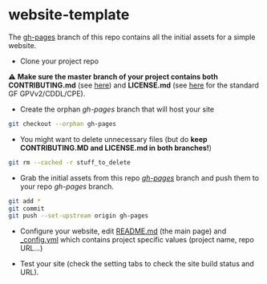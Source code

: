 # website-template

The [gh-pages](https://github.com/javaee/website-template/tree/gh-pages) branch of this repo contains all the initial assets for a simple website.

* Clone your project repo

:warning: **Make sure the master branch of your project contains both CONTRIBUTING.md** (see [here](https://github.com/javaee/website-template/blob/gh-pages/CONTRIBUTING.md)) and **LICENSE.md** (see [here](https://github.com/javaee/website-template/blob/gh-pages/LICENSE.md) for the standard GF GPVv2/CDDL/CPE).

* Create the orphan _gh-pages_ branch that will host your site

```bash
git checkout --orphan gh-pages
```

* You might want to delete unnecessary files (but do **keep CONTRIBUTING.MD and LICENSE.md in both branches!**)

```bash
git rm --cached -r stuff_to_delete
```

* Grab the initial assets from this repo [_gh-pages_](https://github.com/javaee/website-template/tree/gh-pages) branch and push them to your repo _gh-pages_ branch.
```bash
git add *
git commit
git push --set-upstream origin gh-pages  
```

* Configure your website, edit [README.md](https://github.com/javaee/website-template/blob/gh-pages/README.md) (the main page) and [_config.yml](https://github.com/javaee/website-template/blob/gh-pages/_config.yml) which contains project specific values (project name, repo URL...)

* Test your site (check the setting tabs to check the site build status and URL).

